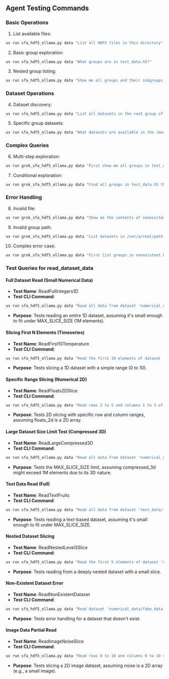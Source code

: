 ## Agent Testing Commands

### Basic Operations
1. List available files:
```bash
uv run sfa_hdf5_ollama.py data "List all HDF5 files in this directory"
```

2. Basic group exploration:
```bash
uv run sfa_hdf5_ollama.py data "What groups are in test_data.h5?"
```

3. Nested group listing:
```bash
uv run sfa_hdf5_ollama.py data "Show me all groups and their subgroups in test_data.h5"
```

### Dataset Operations
4. Dataset discovery:
```bash
uv run sfa_hdf5_ollama.py data "List all datasets in the root group of test_data.h5"
```

5. Specific group datasets:
```bash
uv run sfa_hdf5_ollama.py data "What datasets are available in the /measurements group of test_data.h5?"
```

### Complex Queries
6. Multi-step exploration:
```bash
uv run grok_sfa_hdf5_ollama.py data "First show me all groups in test_data.h5, then list the datasets in the deepest group"
```

7. Conditional exploration:
```bash
uv run grok_sfa_hdf5_ollama.py data "Find all groups in test_data.h5 that contain datasets"
```

### Error Handling
8. Invalid file:
```bash
uv run grok_sfa_hdf5_ollama.py data "Show me the contents of nonexistent.h5"
```

9. Invalid group path:
```bash
uv run grok_sfa_hdf5_ollama.py data "List datasets in /not/a/real/path within test_data.h5"
```

10. Complex error case:
```bash
uv run grok_sfa_hdf5_ollama.py data "First list groups in nonexistent.h5, then show datasets in test_data.h5"
```




### Test Queries for read_dataset_data

#### Full Dataset Read (Small Numerical Data)
- **Test Name**: ReadFullIntegers1D
- **Test CLI Command**:
```bash
uv run sfa_hdf5_ollama.py data "Read all data from dataset 'numerical_data/integers_1d' in 'test_data.h5'."
```
- **Purpose**: Tests reading an entire 1D dataset, assuming it's small enough to fit under MAX_SLICE_SIZE (1M elements).

#### Slicing First N Elements (Timeseries)
- **Test Name**: ReadFirst10Temperature
- **Test CLI Command**:
```bash
uv run sfa_hdf5_ollama.py data "Read the first 10 elements of dataset 'timeseries/temperature' in 'test_data.h5'."
```
- **Purpose**: Tests slicing a 1D dataset with a simple range (0 to 10).

#### Specific Range Slicing (Numerical 2D)
- **Test Name**: ReadFloats2DSlice
- **Test CLI Command**:
```bash
uv run sfa_hdf5_ollama.py data "Read rows 2 to 5 and columns 1 to 3 of dataset 'numerical_data/floats_2d' in 'test_data.h5'."
```
- **Purpose**: Tests 2D slicing with specific row and column ranges, assuming floats_2d is a 2D array.

#### Large Dataset Size Limit Test (Compressed 3D)
- **Test Name**: ReadLargeCompressed3D
- **Test CLI Command**:
```bash
uv run sfa_hdf5_ollama.py data "Read all data from dataset 'numerical_data/compressed_3d' in 'test_data.h5'."
```
- **Purpose**: Tests the MAX_SLICE_SIZE limit, assuming compressed_3d might exceed 1M elements due to its 3D nature.

#### Text Data Read (Full)
- **Test Name**: ReadTextFruits
- **Test CLI Command**:
```bash
uv run sfa_hdf5_ollama.py data "Read all data from dataset 'text_data/fruits' in 'test_data.h5'."
```
- **Purpose**: Tests reading a text-based dataset, assuming it's small enough to fit under MAX_SLICE_SIZE.

#### Nested Dataset Slicing
- **Test Name**: ReadNestedLevel3Slice
- **Test CLI Command**:
```bash
uv run sfa_hdf5_ollama.py data "Read the first 5 elements of dataset 'nested/level1/level2/level3/data_3' in 'test_data.h5'."
```
- **Purpose**: Tests reading from a deeply nested dataset with a small slice.

#### Non-Existent Dataset Error
- **Test Name**: ReadNonExistentDataset
- **Test CLI Command**:
```bash
uv run sfa_hdf5_ollama.py data "Read dataset 'numerical_data/fake_data' in 'test_data.h5'."
```
- **Purpose**: Tests error handling for a dataset that doesn't exist.

#### Image Data Partial Read
- **Test Name**: ReadImageNoiseSlice
- **Test CLI Command**:
```bash
uv run sfa_hdf5_ollama.py data "Read rows 0 to 10 and columns 0 to 10 of dataset 'images/noise' in 'test_data.h5'."
```
- **Purpose**: Tests slicing a 2D image dataset, assuming noise is a 2D array (e.g., a small image).

